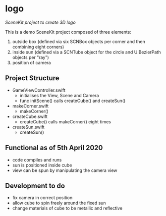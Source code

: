 # logo
*SceneKit project to create 3D logo*

This is a demo SceneKit project composed of three elements:
1. outside box (defined via six SCNBox objects per corner and then combining eight corners)
2. inside sun (defined via a SCNTube object for the circle and UIBezierPath objects per "ray")
3. position of camera

## Project Structure
- GameViewController.swift
  - initialises the View, Scene and Camera
  - func initScene() calls createCube() and createSun()
- makeCorner.swift
  - makeCorner()
- createCube.swift
  - createCube() calls makeCorner() eight times
- createSun.swift
  - createSun()
  
## Functional as of 5th April 2020
- code compiles and runs
- sun is positioned inside cube
- view can be spun by manipulating the camera view

## Development to do
- fix camera in correct position
- allow cube to spin freely around the fixed sun
- change materials of cube to be metallic and reflective
